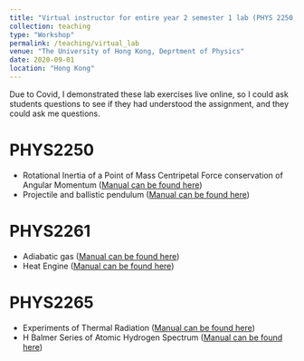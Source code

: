 ```yaml
---
title: "Virtual instructor for entire year 2 semester 1 lab (PHYS 2250, 2255, 2265)"
collection: teaching
type: "Workshop"
permalink: /teaching/virtual_lab
venue: "The University of Hong Kong, Deprtment of Physics"
date: 2020-09-01
location: "Hong Kong"
---
```

Due to Covid, I demonstrated these lab exercises live online, so I could ask students questions to see if they had understood the assignment, and they could ask me questions.

PHYS2250
======
* Rotational Inertia of a Point of Mass Centripetal Force conservation of Angular Momentum (<a href="https://www.physics.hku.hk/~physlab/hoc203/2250-1%20manual.pdf" target="_blank">Manual can be found here</a>)
* Projectile and ballistic pendulum (<a href="https://www.physics.hku.hk/~physlab/hoc203/2250_2_manual.pdf" target="_blank">Manual can be found here</a>)


PHYS2261
======
* Adiabatic gas (<a href="https://www.physics.hku.hk/~physlab/hoc203/2261_1_manual.pdf" target="_blank">Manual can be found here</a>)
* Heat Engine (<a href="https://www.physics.hku.hk/~physlab/hoc203/2261_2_manual.pdf" target="_blank">Manual can be found here</a>)


PHYS2265
======
* Experiments of Thermal Radiation (<a href="https://www.physics.hku.hk/~physlab/hoc203/2265_1_manual.pdf" target="_blank">Manual can be found here</a>)
* H Balmer Series of Atomic Hydrogen Spectrum (<a href="https://www.physics.hku.hk/~physlab/hoc203/2265_2_manual.pdf" target="_blank">Manual can be found here</a>)
